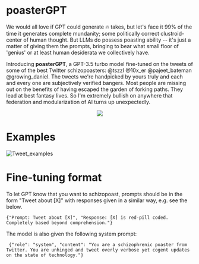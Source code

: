 # poasterGPT

We would all love if GPT could generate 🔥 takes, but let's face it 99% of the time it generates complete mundanity; some politically correct clustroid-center of human thought. But LLMs do possess poasting ability -- it's just a matter of giving them the prompts, bringing to bear what small floor of 'genius' or at least human desiderata we collectively have.

Introducing **poasterGPT**, a GPT-3.5 turbo model fine-tuned on the tweets of some of the best Twitter schizopoasters: @tszzl @10x_er @pajeet_bateman @growing_daniel. The tweets we're handpicked by yours truly and each and every one are subjectively verified bangers. Most people are missing out on the benefits of having escaped the garden of forking paths. They lead at best fantasy lives. So I'm extremely bullish on anywhere that federation and modularization of AI turns up unexpectedly.

<p align="center">
  <img src="https://github.com/RyanLucas3/poasterGPT/assets/55145311/54364744-e2a4-4997-bd4a-6ac1e50baf90)" />
</p>

# Examples

![Tweet_examples](https://github.com/RyanLucas3/poasterGPT/assets/55145311/b35f936f-b3b4-4e1b-b2ee-d46a246a6d8a)

# Fine-tuning format

To let GPT know that you want to schizopoast, prompts should be in the form "Tweet about [X]" with responses given in a similar way, e.g. see the below.
````
{"Prompt: Tweet about [X]", "Response: [X] is red-pill coded. Completely based beyond comprehension."}
````

The model is also given the following system prompt:

````
 {"role": "system", "content": "You are a schizophrenic poaster from Twitter. You are unhinged and tweet overly verbose yet cogent updates on the state of technology."}
````
